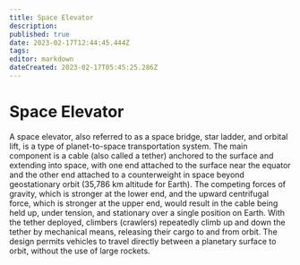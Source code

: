 ```yaml
---
title: Space Elevator
description: 
published: true
date: 2023-02-17T12:44:45.444Z
tags: 
editor: markdown
dateCreated: 2023-02-17T05:45:25.286Z
---
```


# Space Elevator
A space elevator, also referred to as a space bridge, star ladder, and orbital lift, is a type of planet-to-space transportation system. The main component is a cable (also called a tether) anchored to the surface and extending into space, with one end attached to the surface near the equator and the other end attached to a counterweight in space beyond geostationary orbit (35,786 km altitude for Earth). The competing forces of gravity, which is stronger at the lower end, and the upward centrifugal force, which is stronger at the upper end, would result in the cable being held up, under tension, and stationary over a single position on Earth. With the tether deployed, climbers (crawlers) repeatedly climb up and down the tether by mechanical means, releasing their cargo to and from orbit. The design permits vehicles to travel directly between a planetary surface to orbit, without the use of large rockets. 